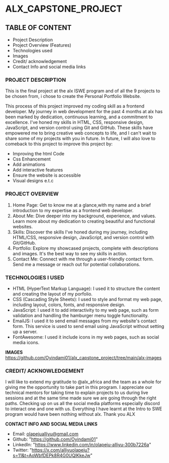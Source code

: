 # ALX_CAPSTONE_PROJECT

## TABLE OF CONTENT
-  Project Description
- Project Overview (Features)
- Technologies used
- Images
- Credit/ acknowledgement
- Contact Info and social media links
  


### PROJECT DESCRIPTION

This is the final project at the alx ISWE program and of all the 9 projects to be chosen from, i chose to create the Personal Portfolio Website.

This process of this project improved my coding skill as a frontend developer.
  My journey in web development for the past 4 months at alx has been marked by dedication, continuous learning, and a commitment to excellence. I've honed my skills in HTML, CSS, responsive design, JavaScript, and version control using Git and GitHub. These skills have empowered me to bring creative web concepts to life, and I can't wait to share some of my projects with you in future.
  In future, I will also love to comeback to this project to improve this project by:
  - Improving the html Code
  - Css Enhancement
  - Add animations
  - Add interactive features
  - Ensure the website is accessible
  - Visual designs e.t.c
  
  
  
  

  ### PROJECT OVERVIEW
  1. Home Page: Get to know me at a glance,with my name and a brief introduction to my expertise as a frontend web developer.
1. About Me: Dive deeper into my background, experience, and values. Learn more about my dedication to creating beautiful and functional websites.
2. Skills: Discover the skills I've honed during my journey, including HTML/CSS, responsive design, JavaScript, and version control with Git/GitHub.
3. Portfolio: Explore my showcased projects, complete with descriptions and images. It's the best way to see my skills in action.
4. Contact Me: Connect with me through a user-friendly contact form. Send me a message or reach out for potential collaborations.

### TECHNOLOGIES I USED
- HTML (HyperText Markup Language):  I used it to structure the content and creating the layout of my porfolio.
- CSS (Cascading Style Sheets): I used to style and format my web page, including layout, colors, fonts, and responsive design.
- JavaScript:  I used it to add interactivity to my web page, such as form validation and handling the hamburger menu toggle functionality.
- EmailJS:  I used it to send email messages from my website's contact form.         This service is used to send email using JavaScript without setting up a server.
- FontAwesome: I used it include icons in my web pages, such as social media icons.

**IMAGES**
https://github.com/Oyindami01/alx_capstone_project/tree/main/alx-images

### CREDIT/ ACKNOWLEDGEMENT
 I will like to extend my gratitude to @alx_africa and the team as a whole for giving me the opportunity to take part in this program. I appreciate our technical mentors for taking time to explain projects to us during live sessions and at the same time made sure we are going through the right paths. Checking up on us  all the social media platforms especially discord to interact one and one with us. Everything I have learnt at the Intro to SWE program would have been nothing without alx. 
Thank you ALX 



**CONTACT INFO AND SOCIAL MEDIA LINKS**

- Email: olapejualliyu@gmail.com
- Github: "https://github.com/Oyindami01"
- LinkedIn: "https://www.linkedin.com/in/olapeju-alliyu-300b7226a"
- Twitter: "https://x.com/alliyuolapeju?s=11&t=AoWbfDEPk8R4G0UQlKkeJw"
